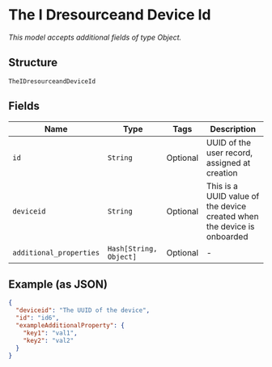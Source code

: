 
# The I Dresourceand Device Id

*This model accepts additional fields of type Object.*

## Structure

`TheIDresourceandDeviceId`

## Fields

| Name | Type | Tags | Description |
|  --- | --- | --- | --- |
| `id` | `String` | Optional | UUID of the user record, assigned at creation |
| `deviceid` | `String` | Optional | This is a UUID value of the device created when the device is onboarded |
| `additional_properties` | `Hash[String, Object]` | Optional | - |

## Example (as JSON)

```json
{
  "deviceid": "The UUID of the device",
  "id": "id6",
  "exampleAdditionalProperty": {
    "key1": "val1",
    "key2": "val2"
  }
}
```

